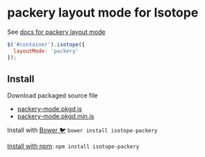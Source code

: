 # packery layout mode for Isotope

See [docs for packery layout mode](https://isotope.metafizzy.co/layout-modes/packery.html)

``` js
$('#container').isotope({
  layoutMode: 'packery'
});
```

## Install

Download packaged source file

+ [packery-mode.pkgd.js](https://raw.githubusercontent.com/metafizzy/isotope-packery/master/packery-mode.pkgd.js)
+ [packery-mode.pkgd.min.js](https://raw.githubusercontent.com/metafizzy/isotope-packery/master/packery-mode.pkgd.min.js)

Install with [Bower :bird:](https://bower.io) `bower install isotope-packery`

[Install with npm](https://www.npmjs.org/package/isotope-packery): `npm install isotope-packery`
